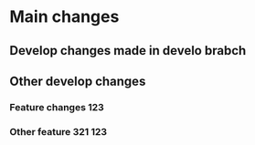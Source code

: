 # Main changes

## Develop changes made in develo brabch
## Other develop changes

### Feature changes 123

### Other feature 321 123
